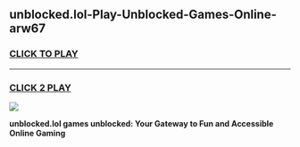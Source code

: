 
## unblocked.lol-Play-Unblocked-Games-Online-arw67
<h3>
<a href="https://premium76.site?title=unblocked.lol&ref=25A">CLICK TO PLAY</a></h3>
<hr>

<h3>
<a href="https://premium76.site?title=unblocked.lol&ref=25A">CLICK 2 PLAY</a>
  
</h3>

<a href="https://premium76.site?title=unblocked.lol&ref=25A"><img src="https://clearcache.store/games.png"></a>


**unblocked.lol games unblocked: Your Gateway to Fun and Accessible Online Gaming**
